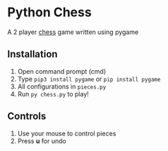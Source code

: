# Python Chess
A 2 player [chess](https://en.wikipedia.org/wiki/Chess) game written using pygame

## Installation
1. Open command prompt (cmd)
2. Type `pip3 install pygame` or `pip install pygame`
3. All configurations in `pieces.py`
4. Run `py chess.py` to play!

## Controls
1. Use your mouse to control pieces
2. Press **u** for undo

